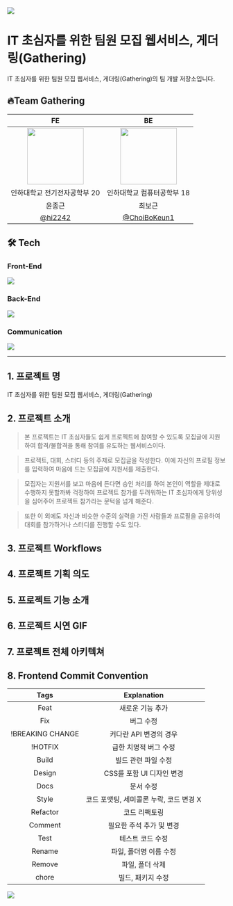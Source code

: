 <img src="https://capsule-render.vercel.app/api?type=waving&color=BDBDC8&height=150&section=header" />

# IT 초심자를 위한 팀원 모집 웹서비스, 게더링(Gathering)
IT 초심자를 위한 팀원 모집 웹서비스, 게더링(Gathering)의 팀 개발 저장소입니다.

## 🔥Team Gathering

|                                        FE                                        |                                        BE                                        |
| :------------------------------------------------------------------------------: | :------------------------------------------------------------------------------: |
| <img width="130px" src="https://avatars.githubusercontent.com/hi2242" /> | <img width="130px" src="https://avatars.githubusercontent.com/ChoiBoKeun1" /> |
| 인하대학교 전기전자공학부 20| 인하대학교 컴퓨터공학부 18|
|                                      윤종근                                      |                                      최보근                                      |
|                  [@hi2242](https://github.com/hi2242)                            |                 [@ChoiBoKeun1](https://github.com/ChoiBoKeun1)                   |

## 🛠️ Tech
### Front-End
<img src="https://skillicons.dev/icons?i=ts,react,nodejs,vite,tailwind&perline="/>

### Back-End
<img src="https://skillicons.dev/icons?i=ts,react,nodejs,vite,tailwindcss,figma&perline="/>

### Communication
<img src="https://skillicons.dev/icons?i=notion,figma&perline="/>

-----

## 1. 프로젝트 명
IT 초심자를 위한 팀원 모집 웹서비스, 게더링(Gathering)

<!--![image](https://github.com/hi2242/사진링크)-->

## 2. 프로젝트 소개
> 본 프로젝트는 IT 초심자들도 쉽게 프로젝트에 참여할 수 있도록 모집글에 지원하여 합격/불합격을 통해 참여를 유도하는 웹서비스이다.

> 프로젝트, 대회, 스터디 등의 주제로 모집글을 작성한다. 이에 자신의 프로필 정보를 입력하여 마음에 드는 모집글에 지원서를 제출한다.

> 모집자는 지원서를 보고 마음에 든다면 승인 처리를 하여 본인이 역할을 제대로 수행하지 못할까봐 걱정하여 프로젝트 참가를 두려워하는 IT 초심자에게 당위성을 심어주어 프로젝트 참가라는 문턱을 넘게 해준다.

> 또한 이 외에도 자신과 비슷한 수준의 실력을 가진 사람들과 프로필을 공유하여 대회를 참가하거나 스터디를 진행할 수도 있다.

## 3. 프로젝트 Workflows
<!--![image](https://github.com/hi2242/사진링크)-->

## 4. 프로젝트 기획 의도
<!--![image](https://github.com/hi2242/사진링크)-->

## 5. 프로젝트 기능 소개
<!--![image](https://github.com/hi2242/사진링크)-->

<!--![image](https://github.com/hi2242/사진링크)-->

<!--![image](https://github.com/hi2242/사진링크)-->

<!--![image](https://github.com/hi2242/사진링크)-->

<!--![image](https://github.com/hi2242/사진링크)-->


## 6. 프로젝트 시연 GIF

<!--(GIF 링크)-->

## 7. 프로젝트 전체 아키텍쳐

<!--![image](https://github.com/hi2242/사진링크)-->

## 8. Frontend Commit Convention

|       Tags       |               Explanation               |
| :--------------: | :-------------------------------------: |
|       Feat       |            새로운 기능 추가             |
|       Fix        |                버그 수정                |
| !BREAKING CHANGE |         커다란 API 변경의 경우          |
|     !HOTFIX      |          급한 치명적 버그 수정          |
|      Build       |           빌드 관련 파일 수정           |
|      Design      |        CSS를 포함 UI 디자인 변경        |
|       Docs       |                문서 수정                |
|      Style       | 코드 포맷팅, 세미콜론 누락, 코드 변경 X |
|     Refactor     |              코드 리팩토링              |
|     Comment      |        필요한 주석 추가 및 변경         |
|       Test       |            테스트 코드 수정             |
|      Rename      |         파일, 폴더명 이름 수정          |
|      Remove      |             파일, 폴더 삭제             |
|      chore       |            빌드, 패키지 수정            |
<img src="https://capsule-render.vercel.app/api?type=waving&color=BDBDC8&height=150&section=footer" />
